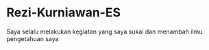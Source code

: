 # Rezi-Kurniawan-ES
Saya selalu melakukan kegiatan yang saya sukai dan menambah ilmu pengetahuan saya
